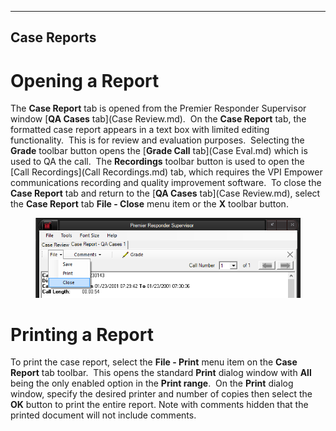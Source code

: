   ------------------
  **Case Reports**
  ------------------

# Opening a Report

The **Case Report** tab is opened from the Premier Responder Supervisor
window [**QA Cases** tab](Case Review.md).  On the **Case Report**
tab, the formatted case report appears in a text box with limited
editing functionality.  This is for review and evaluation purposes. 
Selecting the **Grade** toolbar button opens the [**Grade Call**
tab](Case Eval.md) which is used to QA the call.  The **Recordings**
toolbar button is used to open the [Call
Recordings](Call Recordings.md) tab, which requires the VPI Empower
communications recording and quality improvement software.  To close the
**Case Report** tab and return to the [**QA Cases**
tab](Case Review.md), select the **Case Report** tab **File - Close**
menu item or the **X** toolbar button.

<figure><img src=".gitbook/assets/Case Reports_files/image004.png" alt=""><figcaption></figcaption></figure> 

# Printing a Report

To print the case report, select the **File - Print** menu item on the
**Case Report** tab toolbar.  This opens the standard **Print** dialog
window with **All** being the only enabled option in the **Print
range**.  On the **Print** dialog window, specify the desired printer
and number of copies then select the **OK** button to print the entire
report. Note with comments hidden that the printed document will not
include comments.
